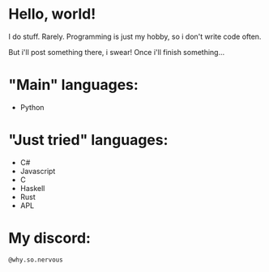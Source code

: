 Hello, world!
=============
I do stuff. Rarely. Programming is just my hobby, so i don't write code often.

But i'll post something there, i swear! Once i'll finish something...


"Main" languages:
=================
- Python

"Just tried" languages:
=======================
- C#
- Javascript
- C
- Haskell
- Rust
- APL

My discord:
===========
`@why.so.nervous`
